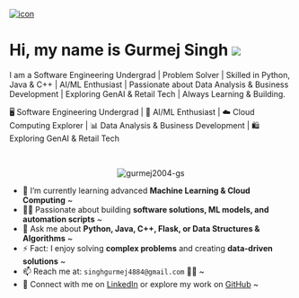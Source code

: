 <!-- Profile Header -->
[![icon](https://github.com/gurmej2004-gs/gurmej2004-gs/assets/your-image-id)](https://github.com/gurmej2004-gs)



# Hi, my name is Gurmej Singh <img src = "https://user-images.githubusercontent.com/18350557/176309783-0785949b-9127-417c-8b55-ab5a4333674e.gif"/>
I am a Software Engineering Undergrad | Problem Solver | Skilled in Python, Java & C++ | AI/ML Enthusiast | Passionate about Data Analysis & Business Development | Exploring GenAI & Retail Tech | Always Learning & Building.

🖥️ Software Engineering Undergrad | 🤖 AI/ML Enthusiast | ☁️ Cloud Computing Explorer | 📊 Data Analysis & Business Development | 🛍️ Exploring GenAI & Retail Tech
<br>

<br>
  <p align="center">
    <img src="https://komarev.com/ghpvc/?username=gurmej2004-gs&style=for-the-badge&color=blueviolet" alt="gurmej2004-gs" />
  </p>

- 🔭 I’m currently learning advanced **Machine Learning & Cloud Computing** ~  
- 👨‍💻 Passionate about building **software solutions, ML models, and automation scripts** ~  
- 💬 Ask me about **Python, Java, C++, Flask, or Data Structures & Algorithms** ~  
- ⚡ Fact: I enjoy solving **complex problems** and creating **data-driven solutions** ~  
- 📫 Reach me at: `singhgurmej4884@gmail.com` 👏🏻 ~  
- 🔗 Connect with me on [LinkedIn](https://www.linkedin.com/in/gurmej-singh-764821294/) or explore my work on [GitHub](https://github.com/gurmej2004-gs) ~  
<br>
